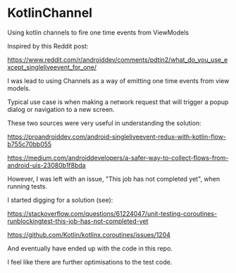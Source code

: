 # KotlinChannel
Using kotlin channels to fire one time events from ViewModels

Inspired by this Reddit post: 

https://www.reddit.com/r/androiddev/comments/pdtin2/what_do_you_use_except_singleliveevent_for_one/

I was lead to using Channels as a way of emitting one time events from view models.

Typical use case is when making a network request that will trigger a popup dialog or navigation to a new screen.


These two sources were very useful in understanding the solution:

https://proandroiddev.com/android-singleliveevent-redux-with-kotlin-flow-b755c70bb055

https://medium.com/androiddevelopers/a-safer-way-to-collect-flows-from-android-uis-23080b1f8bda


However, I was left with an issue, "This job has not completed yet", when running tests.

I started digging for a solution (see):

https://stackoverflow.com/questions/61224047/unit-testing-coroutines-runblockingtest-this-job-has-not-completed-yet

https://github.com/Kotlin/kotlinx.coroutines/issues/1204

And eventually have ended up with the code in this repo.

I feel like there are further optimisations to the test code. 
